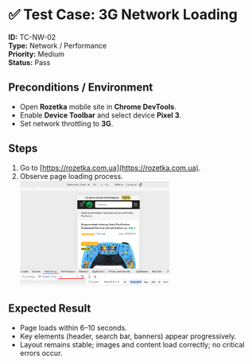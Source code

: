 # ✅ Test Case: 3G Network Loading

**ID:** TC-NW-02  
**Type:** Network / Performance  
**Priority:** Medium  
**Status:** Pass  

## Preconditions / Environment
- Open **Rozetka** mobile site in **Chrome DevTools**.  
- Enable **Device Toolbar** and select device **Pixel 3**.  
- Set network throttling to **3G**.  

## Steps
1. Go to [https://rozetka.com.ua](https://rozetka.com.ua).  
2. Observe page loading process.  
   <img src="../screenshots/2.png" width="300"/>  

## Expected Result
- Page loads within 6–10 seconds.  
- Key elements (header, search bar, banners) appear progressively.  
- Layout remains stable; images and content load correctly; no critical errors occur.  
